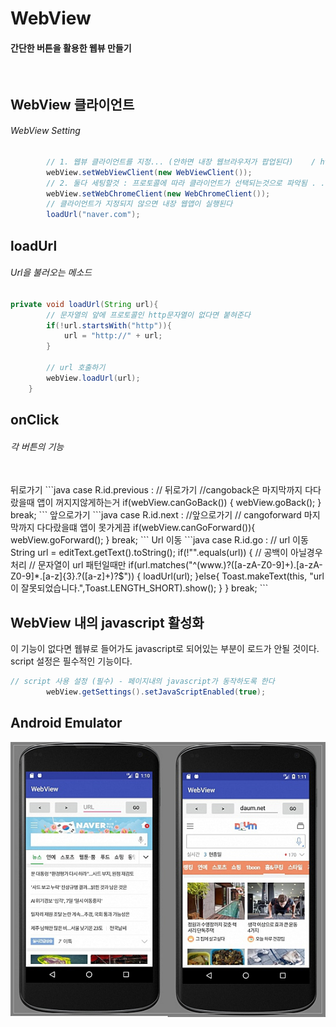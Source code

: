 # WebView
#### 간단한 버튼을 활용한 웹뷰 만들기
<br/>

## WebView 클라이언트
###### WebView Setting
```java
        // 1. 웹뷰 클라이언트를 지정... (안하면 내장 웹브라우저가 팝업된다)    / http
        webView.setWebViewClient(new WebViewClient());
        // 2. 둘다 세팅할것 : 프로토콜에 따라 클라이언트가 선택되는것으로 파악됨 . .  /  https
        webView.setWebChromeClient(new WebChromeClient());
        // 클라이언트가 지정되지 않으면 내장 웹앱이 실행된다
        loadUrl("naver.com");
```

## loadUrl
###### Url을 불러오는 메소드

```java
private void loadUrl(String url){
        // 문자열의 앞에 프로토콜인 http문자열이 없다면 붙혀준다
        if(!url.startsWith("http")){
            url = "http://" + url;
        }

        // url 호출하기
        webView.loadUrl(url);
    }
```

## onClick
###### 각 버튼의 기능
<br/>
뒤로가기
```java
case R.id.previous : // 뒤로가기
                //cangoback은 마지막까지 다다랐을때 앱이 꺼지지않게하는거
                if(webView.canGoBack()) {
                    webView.goBack();
                }
                break;
```
앞으로가기
```java
case R.id.next : //앞으로가기
                // cangoforward 마지막까지 다다랐을떄 앱이 못가게끔
                if(webView.canGoForward()){
                    webView.goForward();
                }
                break;
```
Url 이동
```java
case R.id.go : // url 이동
                String url = editText.getText().toString();
                if(!"".equals(url)) { // 공백이 아닐경우 처리
                    // 문자열이 url 패턴일때만
                    if(url.matches("^(www.)?([a-zA-Z0-9]+).[a-zA-Z0-9]*.[a-z]{3}.?([a-z]+)?$")) {
                        loadUrl(url);
                    }else{
                        Toast.makeText(this, "url이 잘못되었습니다.",Toast.LENGTH_SHORT).show();
                    }
                }
                break;
```

## WebView 내의 javascript 활성화
이 기능이 없다면 웹뷰로 들어가도 javascript로 되어있는 부분이 로드가 안될 것이다.
script 설정은 필수적인 기능이다.
```java
// script 사용 설정 (필수) - 페이지내의 javascript가 동작하도록 한다
        webView.getSettings().setJavaScriptEnabled(true);
```

## Android Emulator
![WebView.jpg](https://github.com/iNusz/WebView/blob/master/Webview.jpg)
